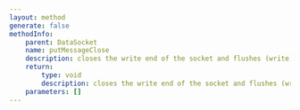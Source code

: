 ```yaml
---
layout: method
generate: false
methodInfo:
    parent: DataSocket
    name: putMessageClose
    description: closes the write end of the socket and flushes (write) data
    return:
        type: void
        description: closes the write end of the socket and flushes (write) data.
    parameters: []
---
```


